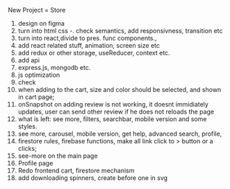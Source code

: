 New Project = Store

1. design on figma
2. turn into html css
   -. check semantics, add responsivness, transition etc
3. turn into react,divide to pres. func components.,
4. add react related stuff, animation, screen size etc
5. add redux or other storage, useReducer, context etc.
6. add api
7. express.js, mongodb etc.
8. js optimization
9. check
10. when adding to the cart, size and color should be selected, and shown in cart page;
11. onSnapshot on adding review is not working, it doesnt immidiately updates, user can send other review if he does not
    reloads the page
12. what is left: see more, filters, searchbar, mobile version and some styles.
13. see more, carousel, mobile version, get help, advanced search, profile,
14. firestore rules, firebase functions, make all link click to > button or a clicks;
15. see-more on the main page
16. Profile page
17. Redo frontend cart, firestore mechanism
18. add downloading spinners, create before one in svg
